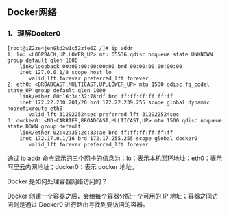 ## Docker网络

### 1、理解Docker0

~~~shell
[root@iZ2ze4jen9kd2w1c52zfe0Z /]# ip addr
1: lo: <LOOPBACK,UP,LOWER_UP> mtu 65536 qdisc noqueue state UNKNOWN group default qlen 1000
    link/loopback 00:00:00:00:00:00 brd 00:00:00:00:00:00
    inet 127.0.0.1/8 scope host lo
       valid_lft forever preferred_lft forever
2: eth0: <BROADCAST,MULTICAST,UP,LOWER_UP> mtu 1500 qdisc fq_codel state UP group default qlen 1000
    link/ether 00:16:3e:32:78:df brd ff:ff:ff:ff:ff:ff
    inet 172.22.230.201/20 brd 172.22.239.255 scope global dynamic noprefixroute eth0
       valid_lft 312922524sec preferred_lft 312922524sec
3: docker0: <NO-CARRIER,BROADCAST,MULTICAST,UP> mtu 1500 qdisc noqueue state DOWN group default 
    link/ether 02:42:35:2c:33:ae brd ff:ff:ff:ff:ff:ff
    inet 172.17.0.1/16 brd 172.17.255.255 scope global docker0
       valid_lft forever preferred_lft forever
~~~

通过 ip addr 命令显示的三个网卡的信息为：lo：表示本机回环地址；eth0：表示阿里云内网地址；docker0：表示 docker 地址。

Docker 是如何处理容器网络访问的？

Docker 创建一个容器之后，会给每个容器分配一个可用的 IP 地址；容器之间访问则是通过 Docker0 进行路由寻找到要访问的容器。